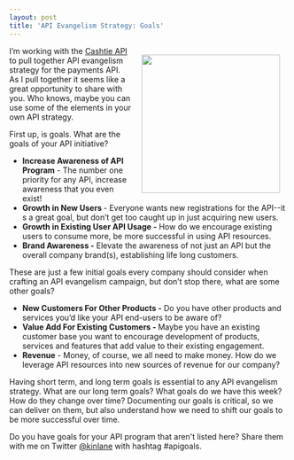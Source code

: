 ```yaml
---
layout: post
title: 'API Evangelism Strategy: Goals'
---
```

<p><img style="padding: 15px;" src="https://s3.amazonaws.com/kinlane-productions/bw-icons/bw-goal-posts.png" alt="" width="250" align="right" /></p>
<p>I&rsquo;m working with the <a title="Cashtie API" href="http://bit.ly/1grzE1H">Cashtie API</a> to pull together API evangelism strategy for the payments API. As I pull together it seems like a great opportunity to share with you. Who knows, maybe you can use some of the elements in your own API strategy.</p>
<p>First up, is goals. What are the goals of your API initiative?</p>
<ul class="mainlist">
<li><strong>Increase Awareness of API Program</strong> - The number one priority for any API, increase awareness that you even exist!</li>
<li><strong>Growth in New Users </strong>- Everyone wants new registrations for the API--it s a great goal, but don&rsquo;t get too caught up in just acquiring new users.</li>
<li><strong>Growth in Existing User API Usage -</strong> How do we encourage existing users to consume more, be more successful in using API resources.</li>
<li><strong>Brand Awareness -</strong> Elevate the awareness of not just an API but the overall company brand(s), establishing life long customers.</li>
</ul>
<p>These are just a few initial goals every company should consider when crafting an API evangelism campaign, but don&rsquo;t stop there, what are some other goals?</p>
<ul class="mainlist">
<li><strong>New Customers For Other Products -</strong> Do you have other products and services you&rsquo;d like your API end-users to be aware of?</li>
<li><strong>Value Add For Existing Customers - </strong>Maybe you have an existing customer base you want to encourage development of products, services and features that add value to their existing engagement.</li>
<li><strong>Revenue</strong> - Money, of course, we all need to make money. How do we leverage API resources into new sources of revenue for our company?</li>
</ul>
<p>Having short term, and long term goals is essential to any API evangelism strategy. What are our long term goals? What goals do we have this week? How do they change over time? Documenting our goals is critical, so we can deliver on them, but also understand how we need to shift our goals to be more successful over time.</p>
<p>Do you have goals for your API program that aren't listed here? Share them with me on Twitter <a href="https://twitter.com/kinlane">@kinlane</a> with hashtag #apigoals.</p>